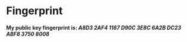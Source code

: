 # Fingerprint
#### My public key fingerprint is: _A8D3 2AF4 1187 D90C 3E8C  6A2B DC23 ABF8 3750 8008_
